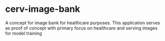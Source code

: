 # cerv-image-bank
A concept for image bank for healthcare purposes. This application serves as proof of concept with primary focus on healthcare and serving images for model training
